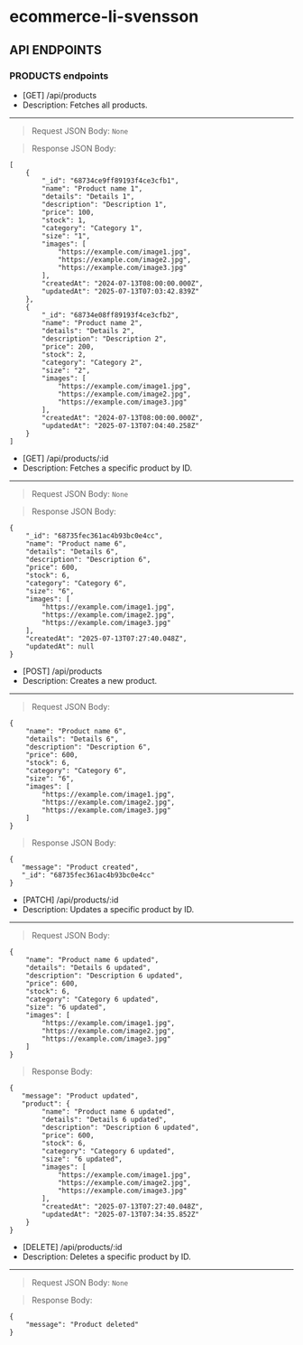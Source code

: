 # ecommerce-li-svensson

## API ENDPOINTS
### PRODUCTS endpoints

- [GET] /api/products
- Description: Fetches all products.

---

> Request JSON Body:
> `None`

> Response JSON Body:

```
[
	{
        "_id": "68734ce9ff89193f4ce3cfb1",
        "name": "Product name 1",
        "details": "Details 1",
        "description": "Description 1",
        "price": 100,
        "stock": 1,
        "category": "Category 1",
        "size": "1",
        "images": [
            "https://example.com/image1.jpg",
            "https://example.com/image2.jpg",
            "https://example.com/image3.jpg"
        ],
        "createdAt": "2024-07-13T08:00:00.000Z",
        "updatedAt": "2025-07-13T07:03:42.839Z"
    },
    {
        "_id": "68734e08ff89193f4ce3cfb2",
        "name": "Product name 2",
        "details": "Details 2",
        "description": "Description 2",
        "price": 200,
        "stock": 2,
        "category": "Category 2",
        "size": "2",
        "images": [
            "https://example.com/image1.jpg",
            "https://example.com/image2.jpg",
            "https://example.com/image3.jpg"
        ],
        "createdAt": "2024-07-13T08:00:00.000Z",
        "updatedAt": "2025-07-13T07:04:40.258Z"
	}
]
```

- [GET] /api/products/:id
- Description: Fetches a specific product by ID.

---

> Request JSON Body:
> `None`

> Response JSON Body:

```
{
    "_id": "68735fec361ac4b93bc0e4cc",
    "name": "Product name 6",
    "details": "Details 6",
    "description": "Description 6",
    "price": 600,
    "stock": 6,
    "category": "Category 6",
    "size": "6",
    "images": [
        "https://example.com/image1.jpg",
        "https://example.com/image2.jpg",
        "https://example.com/image3.jpg"
    ],
    "createdAt": "2025-07-13T07:27:40.048Z",
    "updatedAt": null
}
```

- [POST] /api/products
- Description: Creates a new product.

---

> Request JSON Body:

```
{
    "name": "Product name 6",
    "details": "Details 6",
    "description": "Description 6",
    "price": 600,
    "stock": 6,
    "category": "Category 6",
    "size": "6",
    "images": [
        "https://example.com/image1.jpg",
        "https://example.com/image2.jpg",
        "https://example.com/image3.jpg"
    ]
}
```

> Response JSON Body:

```
{
   "message": "Product created",
   "_id": "68735fec361ac4b93bc0e4cc"
}
```

- [PATCH] /api/products/:id
- Description: Updates a specific product by ID.

---

> Request JSON Body:

```
{
    "name": "Product name 6 updated",
    "details": "Details 6 updated",
    "description": "Description 6 updated",
    "price": 600,
    "stock": 6,
    "category": "Category 6 updated",
    "size": "6 updated",
    "images": [
        "https://example.com/image1.jpg",
        "https://example.com/image2.jpg",
        "https://example.com/image3.jpg"
    ]
}
```

> Response Body:

```
{
   "message": "Product updated",
   "product": {
        "name": "Product name 6 updated",
        "details": "Details 6 updated",
        "description": "Description 6 updated",
        "price": 600,
        "stock": 6,
        "category": "Category 6 updated",
        "size": "6 updated",
        "images": [
            "https://example.com/image1.jpg",
            "https://example.com/image2.jpg",
            "https://example.com/image3.jpg"
        ],
        "createdAt": "2025-07-13T07:27:40.048Z",
        "updatedAt": "2025-07-13T07:34:35.852Z"
    }
}
```

- [DELETE] /api/products/:id
- Description: Deletes a specific product by ID.

---

> Request JSON Body:
> `None`

> Response Body:

```
{
    "message": "Product deleted"
}
```